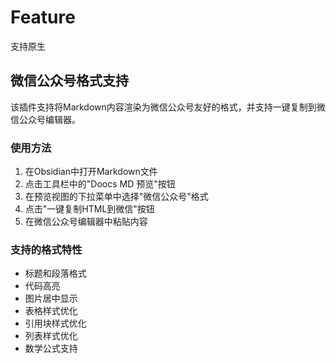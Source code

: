 # Feature

支持原生

## 微信公众号格式支持

该插件支持将Markdown内容渲染为微信公众号友好的格式，并支持一键复制到微信公众号编辑器。

### 使用方法

1. 在Obsidian中打开Markdown文件
2. 点击工具栏中的"Doocs MD 预览"按钮
3. 在预览视图的下拉菜单中选择"微信公众号"格式
4. 点击"一键复制HTML到微信"按钮
5. 在微信公众号编辑器中粘贴内容

### 支持的格式特性

- 标题和段落格式
- 代码高亮
- 图片居中显示
- 表格样式优化 
- 引用块样式优化
- 列表样式优化
- 数学公式支持
